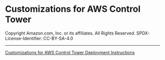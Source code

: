 # Customizations for AWS Control Tower<!-- omit in toc -->

Copyright Amazon.com, Inc. or its affiliates. All Rights Reserved. SPDX-License-Identifier: CC-BY-SA-4.0

---

[Customizations for AWS Control Tower Deployment Instructions](../../../../docs/CFCT-DEPLOYMENT-INSTRUCTIONS.md)

